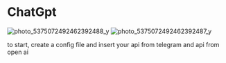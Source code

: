 # ChatGpt

![photo_5375072492462392488_y](https://user-images.githubusercontent.com/76915977/214972105-afd83367-7e80-4dcc-af4f-a031acd57770.jpg)
![photo_5375072492462392487_y](https://user-images.githubusercontent.com/76915977/214972111-d2b5942b-a4b8-4499-8f4e-5e0ff3bae988.jpg)

to start, create a config file and insert your api from telegram and api from open ai
